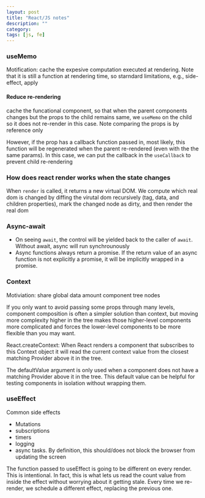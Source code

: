 ```yaml
---
layout: post
title: "React/JS notes" 
description: ""
category: 
tags: [js, fe]
--- 
```


### useMemo
Motification: cache the expesive computation executed at rendering. Note that it is still a function at rendering time, so starndard limitations, e.g., side-effect, apply


#### Reduce re-rendering
cache the funcational component, so that when the parent components changes but the props to the child remains same, we `useMemo` on the child so it does not re-render in this case. Note comparing the props is by reference only

However, if the prop has a callback function passed in, most likely, this function will be regenerated when the parent re-rendered (even with the the same params). In this case, we can put the callback in the `useCallback` to prevent child re-rendering 

### How does react render works when the state changes
When `render` is called, it returns a new virtual DOM. We compute which real dom is changed by diffing the virutal dom recursively (tag, data, and children properties), mark the changed node as dirty, and then render the real dom 

### Async-await

* On seeing `await`, the control will be yielded back to the caller of `await`. Without await, async will run synchrounously
* Async functions always return a promise. If the return value of an async function is not explicitly a promise, it will be implicitly wrapped in a promise. 

### Context

Motiviation: share global data amount component tree nodes

If you only want to avoid passing some props through many levels, component composition is often a simpler solution than context, but moving more complexity higher in the tree makes those higher-level components more complicated and forces the lower-level components to be more flexible than you may want.

React.createContext: When React renders a component that subscribes to this Context object it will read the current context value from the closest matching Provider above it in the tree.

The defaultValue argument is only used when a component does not have a matching Provider above it in the tree. This default value can be helpful for testing components in isolation without wrapping them.

### useEffect

Common side effects
* Mutations
* subscriptions
* timers
* logging
* async tasks. By definition, this should/does not block the browser from updating the screen

The function passed to useEffect is going to be different on every render. This is intentional. In fact, this is what lets us read the count value from inside the effect without worrying about it getting stale. Every time we re-render, we schedule a different effect, replacing the previous one.
